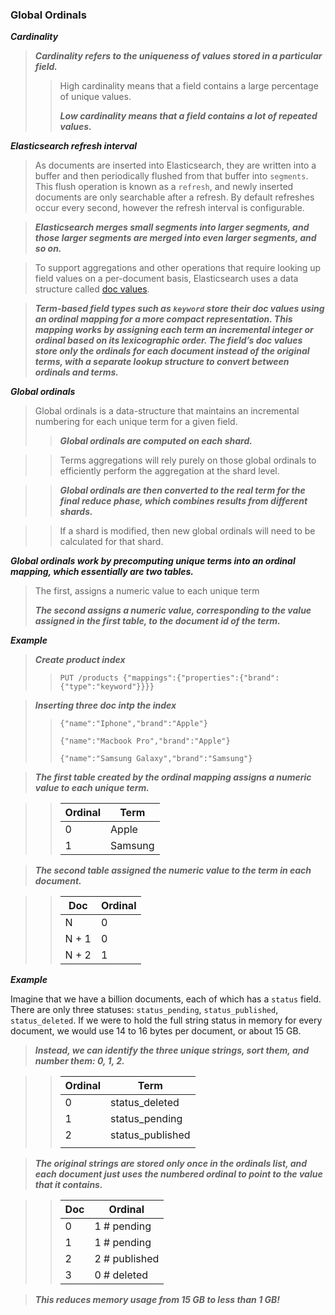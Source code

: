 ### Global Ordinals

***Cardinality***
> 
> ***Cardinality refers to the uniqueness of values stored in a particular field.***
>> High cardinality means that a field contains a large percentage of unique values.
>>
>> ***Low cardinality means that a field contains a lot of repeated values.*** 
>>

***Elasticsearch refresh interval***

> As documents are inserted into Elasticsearch, they are written into a buffer and then periodically flushed from that buffer into `segments`. This flush operation is known as a `refresh`, and newly inserted documents are only searchable after a refresh. By default refreshes occur every second, however the refresh interval is configurable.
> 

>  ***Elasticsearch merges small segments into larger segments, and those larger segments are merged into even larger segments, and so on.*** 
> 

> To support aggregations and other operations that require looking up field values on a per-document basis, Elasticsearch uses a data structure called [doc values](https://www.elastic.co/guide/en/elasticsearch/reference/7.17/doc-values.html).
> 

> ***Term-based field types such as `keyword` store their doc values using an ordinal mapping for a more compact representation. This mapping works by assigning each term an incremental integer or ordinal based on its lexicographic order. The field’s doc values store only the ordinals for each document instead of the original terms, with a separate lookup structure to convert between ordinals and terms.***
> 

***Global ordinals***

>  Global ordinals is a data-structure that maintains an incremental numbering for each unique term for a given field. 
>> ***Global ordinals are computed on each shard.***
>>

>> Terms aggregations will rely purely on those global ordinals to efficiently perform the aggregation at the shard level. 
>>

>> ***Global ordinals are then converted  to the real term for the final reduce phase, which combines results from different shards.***
>>
 
>> If a shard is modified, then new global ordinals will need to be calculated for that shard.
>> 

***Global ordinals work by precomputing unique terms into an ordinal mapping, which essentially are two tables.***

> The first, assigns a numeric value to each unique term
> 
> ***The second assigns a numeric value, corresponding to the value assigned in the first table, to the document id of the term.*** 
> 

***Example***

> ***Create product index***
>> `PUT /products {"mappings":{"properties":{"brand":{"type":"keyword"}}}}`

> ***Inserting three doc intp the index***
>> `{"name":"Iphone","brand":"Apple"}`
>>
>> `{"name":"Macbook Pro","brand":"Apple"}`
>> 
>> `{"name":"Samsung Galaxy","brand":"Samsung"}`

> ***The first table created by the ordinal mapping assigns a numeric value to each unique term.***

>> | Ordinal |  Term   |
>> | --------| --------|
>> | 0       | Apple   |
>> | 1       | Samsung |
>> 

> ***The second table assigned the numeric value to the term in each document.***

>> | Doc     |  Ordinal |
>> | --------| ---------|
>> | N       | 0        |
>> | N + 1   | 0        |
>> | N + 2   | 1        |   
>> 

***Example***

Imagine that we have a billion documents, each of which has a `status` field. There are only three statuses: `status_pending`, `status_published`, `status_deleted`. If we were to hold the full string status in memory for every document, we would use 14 to 16 bytes per document, or about 15 GB. 

> ***Instead, we can identify the three unique strings, sort them, and number them: 0, 1, 2.*** 

>> | Ordinal  | Term            |  
>> | -------- | --------------  |  
>> | 0        | status_deleted  |   
>> | 1        | status_pending  |  
>> | 2        | status_published|  
>> |          |                 |   

> ***The original strings are stored only once in the ordinals list, and each document just uses the numbered ordinal to point to the value that it contains.*** 

>> Doc     | Ordinal  
>> --------|----------------  
>> 0       | 1  # pending  
>> 1       | 1  # pending  
>> 2       | 2  # published  
>> 3       | 0  # deleted  
>>  


> ***This reduces memory usage from 15 GB to less than 1 GB!***
> 



